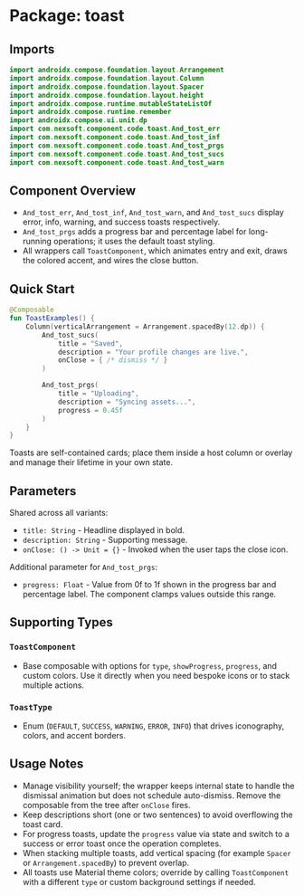 # Package: toast

## Imports
```kotlin
import androidx.compose.foundation.layout.Arrangement
import androidx.compose.foundation.layout.Column
import androidx.compose.foundation.layout.Spacer
import androidx.compose.foundation.layout.height
import androidx.compose.runtime.mutableStateListOf
import androidx.compose.runtime.remember
import androidx.compose.ui.unit.dp
import com.nexsoft.component.code.toast.And_tost_err
import com.nexsoft.component.code.toast.And_tost_inf
import com.nexsoft.component.code.toast.And_tost_prgs
import com.nexsoft.component.code.toast.And_tost_sucs
import com.nexsoft.component.code.toast.And_tost_warn
```

## Component Overview
- `And_tost_err`, `And_tost_inf`, `And_tost_warn`, and `And_tost_sucs` display error, info, warning, and success toasts respectively.
- `And_tost_prgs` adds a progress bar and percentage label for long-running operations; it uses the default toast styling.
- All wrappers call `ToastComponent`, which animates entry and exit, draws the colored accent, and wires the close button.

## Quick Start
```kotlin
@Composable
fun ToastExamples() {
    Column(verticalArrangement = Arrangement.spacedBy(12.dp)) {
        And_tost_sucs(
            title = "Saved",
            description = "Your profile changes are live.",
            onClose = { /* dismiss */ }
        )

        And_tost_prgs(
            title = "Uploading",
            description = "Syncing assets...",
            progress = 0.45f
        )
    }
}
```
Toasts are self-contained cards; place them inside a host column or overlay and manage their lifetime in your own state.

## Parameters
Shared across all variants:
- `title: String` - Headline displayed in bold.
- `description: String` - Supporting message.
- `onClose: () -> Unit = {}` - Invoked when the user taps the close icon.

Additional parameter for `And_tost_prgs`:
- `progress: Float` - Value from 0f to 1f shown in the progress bar and percentage label. The component clamps values outside this range.

## Supporting Types
### `ToastComponent`
- Base composable with options for `type`, `showProgress`, `progress`, and custom colors. Use it directly when you need bespoke icons or to stack multiple actions.

### `ToastType`
- Enum (`DEFAULT`, `SUCCESS`, `WARNING`, `ERROR`, `INFO`) that drives iconography, colors, and accent borders.

## Usage Notes
- Manage visibility yourself; the wrapper keeps internal state to handle the dismissal animation but does not schedule auto-dismiss. Remove the composable from the tree after `onClose` fires.
- Keep descriptions short (one or two sentences) to avoid overflowing the toast card.
- For progress toasts, update the `progress` value via state and switch to a success or error toast once the operation completes.
- When stacking multiple toasts, add vertical spacing (for example `Spacer` or `Arrangement.spacedBy`) to prevent overlap.
- All toasts use Material theme colors; override by calling `ToastComponent` with a different `type` or custom background settings if needed.
